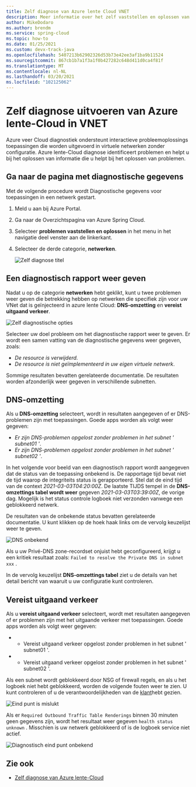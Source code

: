 ```yaml
---
title: Zelf diagnose van Azure lente Cloud VNET
description: Meer informatie over het zelf vaststellen en oplossen van problemen in azure lente-Cloud die wordt uitgevoerd in VNET.
author: MikeDodaro
ms.author: brendm
ms.service: spring-cloud
ms.topic: how-to
ms.date: 01/25/2021
ms.custom: devx-track-java
ms.openlocfilehash: 5407213b62902326d53b73e42ee3af1ba9b11524
ms.sourcegitcommit: 867cb1b7a1f3a1f0b427282c648d411d0ca4f81f
ms.translationtype: MT
ms.contentlocale: nl-NL
ms.lasthandoff: 03/20/2021
ms.locfileid: "102125062"
---
```

# <a name="self-diagnose-running-azure-spring-cloud-in-vnet"></a>Zelf diagnose uitvoeren van Azure lente-Cloud in VNET
Azure veer Cloud diagnostiek ondersteunt interactieve probleemoplossings toepassingen die worden uitgevoerd in virtuele netwerken zonder configuratie. Azure lente-Cloud diagnose identificeert problemen en helpt u bij het oplossen van informatie die u helpt bij het oplossen van problemen.

## <a name="navigate-to-the-diagnostics-page"></a>Ga naar de pagina met diagnostische gegevens
Met de volgende procedure wordt Diagnostische gegevens voor toepassingen in een netwerk gestart.
1. Meld u aan bij Azure Portal.
1. Ga naar de Overzichtspagina van Azure Spring Cloud.
1. Selecteer **problemen vaststellen en oplossen** in het menu in het navigatie deel venster aan de linkerkant.
1. Selecteer de derde categorie, **netwerken**.

   ![Zelf diagnose titel](media/spring-cloud-self-diagnose-vnet/self-diagostic-title.png)

## <a name="view-a-diagnostic-report"></a>Een diagnostisch rapport weer geven
Nadat u op de categorie **netwerken** hebt geklikt, kunt u twee problemen weer geven die betrekking hebben op netwerken die specifiek zijn voor uw VNet dat is geïnjecteerd in azure lente Cloud: **DNS-omzetting** en **vereist uitgaand verkeer**.

   ![Zelf diagnostische opties](media/spring-cloud-self-diagnose-vnet/self-diagostic-dns-req-outbound-options.png)

Selecteer uw doel probleem om het diagnostische rapport weer te geven. Er wordt een samen vatting van de diagnostische gegevens weer gegeven, zoals: 

* *De resource is verwijderd.*
* *De resource is niet geïmplementeerd in uw eigen virtuele netwerk*.

Sommige resultaten bevatten gerelateerde documentatie. De resultaten worden afzonderlijk weer gegeven in verschillende subnetten.

## <a name="dns-resolution"></a>DNS-omzetting 
Als u **DNS-omzetting** selecteert, wordt in resultaten aangegeven of er DNS-problemen zijn met toepassingen.  Goede apps worden als volgt weer gegeven:

* *Er zijn DNS-problemen opgelost zonder problemen in het subnet ' subnet01 '*.
* *Er zijn DNS-problemen opgelost zonder problemen in het subnet ' subnet02 '*.

In het volgende voor beeld van een diagnostisch rapport wordt aangegeven dat de status van de toepassing onbekend is. De rapportage tijd bevat niet de tijd waarop de integriteits status is gerapporteerd.  Stel dat de eind tijd van de context *2021-03-03T04:20:00Z*. De laatste TIJDS tempel in de **DNS-omzettings tabel wordt weer** gegeven *2021-03-03T03:39:00Z*, de vorige dag. Mogelijk is het status controle logboek niet verzonden vanwege een geblokkeerd netwerk. 

De resultaten van de onbekende status bevatten gerelateerde documentatie.  U kunt klikken op de hoek haak links om de vervolg keuzelijst weer te geven.

   ![DNS onbekend](media/spring-cloud-self-diagnose-vnet/self-diagostic-dns-unknown.png)

Als u uw Privé-DNS zone-recordset onjuist hebt geconfigureerd, krijgt u een kritiek resultaat zoals: `Failed to resolve the Private DNS in subnet xxx` . 

In de vervolg keuzelijst **DNS-omzettings tabel** ziet u de details van het detail bericht van waaruit u uw configuratie kunt controleren.

## <a name="required-outbound-traffic"></a>Vereist uitgaand verkeer 

Als u **vereist uitgaand verkeer** selecteert, wordt met resultaten aangegeven of er problemen zijn met het uitgaande verkeer met toepassingen.  Goede apps worden als volgt weer gegeven:

* * Vereist uitgaand verkeer opgelost zonder problemen in het subnet ' subnet01 '.
* * Vereist uitgaand verkeer opgelost zonder problemen in het subnet ' subnet02 '.

Als een subnet wordt geblokkeerd door NSG of firewall regels, en als u het logboek niet hebt geblokkeerd, worden de volgende fouten weer te zien. U kunt controleren of u de verantwoordelijkheden van de [klant](spring-cloud-vnet-customer-responsibilities.md)hebt gezien.
    
   ![Eind punt is mislukt](media/spring-cloud-self-diagnose-vnet/self-diagostic-endpoint-failed.png)

Als er `Required Outbound Traffic Table Renderings` binnen 30 minuten geen gegevens zijn, wordt het resultaat weer gegeven `health status unknown` . Misschien is uw netwerk geblokkeerd of is de logboek service niet actief.

   ![Diagnostisch eind punt onbekend](media/spring-cloud-self-diagnose-vnet/self-diagostic-endpoint-unknown.png)

## <a name="see-also"></a>Zie ook
* [Zelf diagnose van Azure lente-Cloud](spring-cloud-howto-self-diagnose-solve.md)